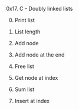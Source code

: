 0x17. C - Doubly linked lists

0. Print list

1. List length

2. Add node

3. Add node at the end

4. Free list

5. Get node at index

6. Sum list

7. Insert at index
